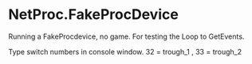 ﻿# NetProc.FakeProcDevice

Running a FakeProcdevice, no game. For testing the Loop to GetEvents.

Type switch numbers in console window. 32 = trough_1 , 33 = trough_2